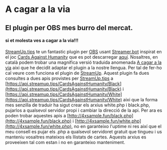 # A cagar a la via
## El plugin per OBS mes burro del mercat.
####  si et molesta ves a cagar a la via!!!

[StreamUp.tips](https://streamup.tips/) te un fantastic plugin per [OBS](https://obsproject.com) usant [Streamer.bot](https://streamer.bot) inspirat en el joc [Cards Against Humanity](https://www.cardsagainsthumanity.com) que es pot descarregar [aquí](https://streamup.tips/product/cards-against-humanity).
Nosaltres, en català podem trobar una magnifica versió traduida anomenada [A cagar a la via](https://acagar.cat) aixi que he decidit adaptar el plugin a la nostre llengua.
Per tal de fer-ho cal veure com funciona el plugin de [StreamUp](https://streamup.tips/).
Aquest plugin fa dues consultes a dues apis provistes per [StreamUp.tips](https://streamup.tips/) a [https://api.streamup.tips/CardsAgainstHumanity/Black](https://api.streamup.tips/CardsAgainstHumanity/Black) i [https://api.streamup.tips/CardsAgainstHumanity/White](https://api.streamup.tips/CardsAgainstHumanity/White) aixi que la forma mes senzilla de traduir ha sigut crear els arxius white.php i black.php, pujarlos a qualsevol servidor propi i cambiar la direcció de la api.
Per ara es poden trobar aquestes apis a [http://4xsample.fun/black.php](http://4xsample.fun/black.php) i [http://4xsample.fun/white.php](http://4xsample.fun/white.php), no en garanteixo l'uptime ni res així que el meu consell es pujar els .php a qualsevol servidoret gratuit que tingueu i us manteniu vosaltres mateixos els llistats de cartes.
Aquests arxius es proveeixen tal com estan i no en garanteixo manteniment.
